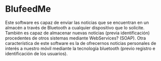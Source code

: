 # BlufeedMe
Este software es capaz de enviar las noticias que se encuentran en un almacén a través de Bluetooth a cualquier dispositivo que lo solicite. También es capaz de almacenar nuevas noticias (previa identificación) procedentes de otros sistemas mediante WebServices? (SOAP). Otra característica de este software es la de ofrecernos noticias personales de interés a nuestro móvil mediante la tecnología bluetooth (previo registro e identificación de los usuarios). 
